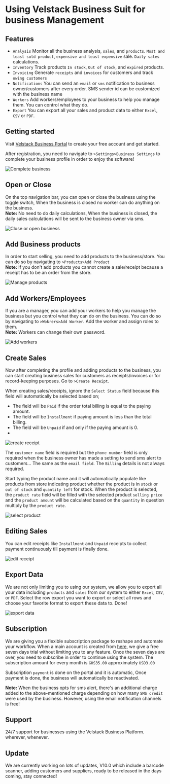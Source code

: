 # Using Velstack Business Suit for business Management
## Features
* `Analysis` Monitor all the business analysis, `sales`, and `products`. `Most and least sold product`, `expensive and least expensive` sale.
`Daily sales` calculations.
* `Inventory` Track products `In stock`,  `Out of stock`, and `expired` products.
* `Invoicing` Generate `receipts` and `invoices` for customers and track `owing customers`
* `Notifications` You can send an `email` or `sms` notification to business owner/customers after every order. SMS sender id can be customized with the business name
* `Workers` Add workers/employees to your business to help you manage them. You can control what they do.
* `Export` You can export all your sales and product data to either `Excel`, `CSV`  or `PDF`.

## Getting started

Visit   [Velstack Business Portal](https://business.velstack.com)  to create your free account and get started.
 
After registration, you need to navigate to `>Settings>Business Settings` to complete your business profile in order to enjoy the software!

![Complete business](https://business.velstack.com/assets/images/docs-guide/settings.png)

## Open or Close
On the top navigation bar, you can open or close the business using the toggle switch, When the business is closed no worker can do anything on the business.  <br>
**Note:** No need to do daily calculations, When the business is closed, the daily sales calculations will be sent to the business owner via sms.

![Close or open business](https://business.velstack.com/assets/images/docs-guide/close.png)
 
## Add Business products
In order to start selling, you need to add products to the business/store. You can do so by navigating to `>Products>Add Product` <br>
**Note:** If you don't add products you cannot create a sale/receipt because a receipt has to be an order from the store.

![Manage products](https://business.velstack.com/assets/images/docs-guide/products.png)

## Add Workers/Employees
If you are a manager, you can add your workers to help you manage the business but you control what they can do on the business. You can do so by navigating to `>Wokrers>Add Worker`. Add the worker and assign roles to them. <br>
**Note:** Workers can change their own password.

![Add workers](https://business.velstack.com/assets/images/docs-guide/workers.png)

## Create Sales
Now after completing the profile and adding products to the business, you can start creating business sales for customers as receipts/invoices or for record-keeping purposes. Go to `>Create Receipt`.

When creating sales/receipts, ignore the `Select Status` field because this field will automatically be selected based on;
* The field will be  `Paid` if the order total billing is equal to the paying amount.
* The field will be  `Installment`  if paying amount is less than the total billing.
* The field will be `Unpaid` if and only if the paying amount is 0.
* 
![create receipt](https://business.velstack.com/assets/images/docs-guide/create-receipt.png)

The `customer name` field is required but the `phone number` field is only required when the business owner has made a setting to send sms alert to customers... The same as the `email field`.
The `Billing` details is not always required.

Start typing the product name and it will automatically populate like products from store indicating product whether the product is in `stock` or `out of stock` and `quantity left` for stock. When the product is selected, the `product rate` field will be filled with the selected product `selling price` and the  `product amount` will be calculated based on the `quantity` in question multiply by the `product rate`.

![select product](https://business.velstack.com/assets/images/docs-guide/select-product.png)

## Editing Sales
You can edit receipts like `Installment` and `Unpaid` receipts to collect payment continuously till payment is finally done.

![edit receipt](https://business.velstack.com/assets/images/docs-guide/edit-receipt.png)

## Export Data
We are not only limiting you to using our system, we allow you to export all your data including `products` and `sales` from our system to either `Excel`, `CSV`, or `PDF`.
Select the row export you want to export or select all rows and choose your favorite format to export these data to. Done!

![export data](https://business.velstack.com/assets/images/docs-guide/export.png)

## Subscription
We are giving you a flexible subscription package to reshape and automate your workflow.
When a main account is created from  [here](https://business.velstack.com/register), we give a free seven days trial without limiting you to any feature. Once the seven days are over, you need to subscribe in order to continue using the system. The subscription amount for every month is `GHS35.00` approximately `USD3.00`

Subscription `payment` is done on the portal and it is automatic, Once payment is done, the business will automatically be reactivated.

**Note:** When the business opts for sms alert, there's an additional charge added to the above-mentioned charge depending on how many `SMS credit` were used by the business. However, using the email notification channels is free!

## Support
24/7 support for businesses using the Velstack Business Platform. wherever, whenever.

## Update
We are currently working on lots of updates, V10.0 which include a barcode scanner, adding customers and suppliers, ready to be released in the days coming, stay connected!


